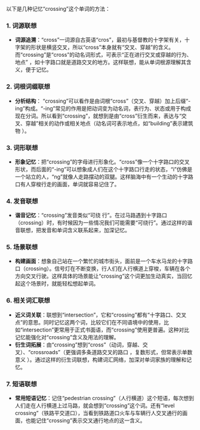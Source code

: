 以下是几种记忆“crossing”这个单词的方法：

### 1. 词源联想
 - **词源追溯**：“cross”一词源自古英语“cros”，最初与基督教的十字架有关，十字架的形状是横竖交叉，所以“cross”本身就有“交叉、穿越”的含义。而“crossing”是“cross”的动名词形式，可表示“正在进行交叉或穿越的行为、地点” ，如十字路口就是道路交叉的地方。这样联想，能从单词根源理解其含义，便于记忆。

### 2. 词根词缀联想
 - **分析结构**： “crossing”可以看作是由词根“cross”（交叉、穿越）加上后缀“-ing”构成。“-ing”常见的作用是把动词变为动名词，表行为、状态或用于构成现在分词。所以看到“crossing”，就想到是由“cross”衍生而来，表达与“交叉、穿越”相关的动作或相关地点（动名词可表示地点，如“building”表示建筑物 ）。

### 3. 词形联想
 - **形象记忆**：把“crossing”的字母进行形象化。“cross”像一个十字路口的交叉形状，而后面的“-ing”可以想象成人们在这个十字路口行走的状态，“i”仿佛是一个站立的人，“ng”就像人走路摆动的双腿。这样脑海中有一个生动的十字路口有人穿梭行走的画面，单词就容易记住了。

### 4. 发音联想
 - **谐音记忆**：“crossing”发音类似“可绕 行”。在过马路遇到十字路口（crossing）时，有时候因为一些情况我们可能需要“可绕行”。通过这样的谐音联想，把发音和单词含义联系起来，加深记忆。

### 5. 场景联想
 - **构建画面**：想象自己站在一个繁忙的城市街头，面前是一个车水马龙的十字路口（crossing）。信号灯在不断变换，行人们在人行横道上穿梭，车辆在各个方向交叉行驶。这样具体的场景能让“crossing”这个词更加生动真实，当回忆起这个场景时，就能轻松想起单词。

### 6. 相关词汇联想
 - **近义词关联**：联想到“intersection”，它和“crossing”都有“十字路口、交叉点”的意思。同时记忆这两个词，比较它们在不同语境中的使用，比如“intersection”更常用于正式书面语，而“crossing”使用更普遍。这种对比记忆能强化对“crossing”含义及用法的理解。
 - **衍生词拓展**：由“crossing”想到“cross”（动词，穿越、交叉）、“crossroads”（更强调多条道路交叉的路口 ，复数形式，但常表示单数意义 ）。通过这样的衍生词联想，构建词汇网络，加深对单词家族的理解和记忆。

### 7. 短语联想
 - **常用短语记忆**：记住“pedestrian crossing”（人行横道）这个短语，每次想到人们走在人行横道上过马路，就会想到“crossing”这个词。还有“level crossing”（铁路平交道口），当看到铁路道口火车与车辆行人交叉通行的画面，也能记住“crossing”表示交叉通行地点的这一含义。 